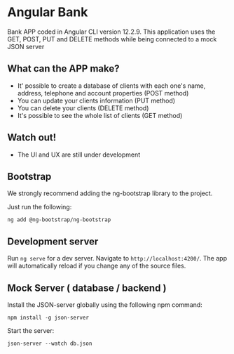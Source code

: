 # Angular Bank

Bank APP coded in Angular CLI version 12.2.9. This application uses the GET, POST, PUT and DELETE methods while being connected to a mock JSON server

## What can the APP make?
- It' possible to create a database of clients with each one's name, address, telephone and account properties (POST method)
- You can update your clients information (PUT method)
- You can delete your clients (DELETE method)
- It's possible to see the whole list of clients (GET method)


## Watch out!
- The UI and UX are still under development

## Bootstrap

We strongly recommend adding the ng-bootstrap library to the project.

Just run the following:

`ng add @ng-bootstrap/ng-bootstrap`

## Development server

Run `ng serve` for a dev server. Navigate to `http://localhost:4200/`. The app will automatically reload if you change any of the source files.

## Mock Server ( database / backend )
Install the JSON-server globally using the following npm command:

`npm install -g json-server`

Start the server:

`json-server --watch db.json`

